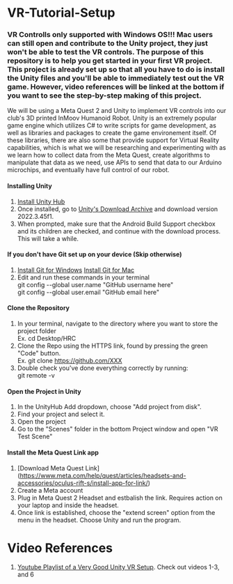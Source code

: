 # VR-Tutorial-Setup
### VR Controlls only supported with Windows OS!!! Mac users can still open and contribute to the Unity project, they just won't be able to test the VR controls. The purpose of this repository is to help you get started in your first VR project. This project is already set up so that all you have to do is install the Unity files and you'll be able to immediately test out the VR game. However, video references will be linked at the bottom if you want to see the step-by-step making of this project.
We will be using a Meta Quest 2 and Unity to implement VR controls into our club's 3D printed InMoov Humanoid Robot. Unity is an extremely popular game engine which utilizes C# to write scripts for game development, as well as libraries and packages to create the game environement itself. Of these libraries, there are also some that provide support for Virtual Reality capabilities, which is what we will be researching and experimenting with as we learn how to collect data from the Meta Quest, create algorithms to manipulate that data as we need, use APIs to send that data to our Arduino microchips, and eventually have full control of our robot.

#### Installing Unity
1. [Install Unity Hub](https://unity.com/download)
2. Once installed, go to [Unity's Download Archive](https://unity.com/releases/editor/archive) and download version 2022.3.45f1.
3. When prompted, make sure that the Android Build Support checkbox and its children are checked, and continue with the download process. This will take a while.
   
#### If you don't have Git set up on your device (Skip otherwise)
1. [Install Git for Windows](https://git-scm.com/download/win)
   [Install Git for Mac](https://git-scm.com/download/mac)
2. Edit and run these commands in your terminal<br/>
     git config --global user.name "GitHub username here"<br/>
     git config --global user.email "GitHub email here"

#### Clone the Repository
1. In your terminal, navigate to the directory where you want to store the project folder<br/>
     Ex. cd Desktop/HRC
2. Clone the Repo using the HTTPS link, found by pressing the green "Code" button.<br/>
     Ex. git clone https://github.com/XXX
3. Double check you've done everything correctly by running:<br/>
     git remote -v

#### Open the Project in Unity
1. In the UnityHub Add dropdown, choose "Add project from disk".
2. Find your project and select it.
3. Open the project
4. Go to the "Scenes" folder in the bottom Project window and open "VR Test Scene"
      
#### Install the Meta Quest Link app
1. [Download Meta Quest Link] (https://www.meta.com/help/quest/articles/headsets-and-accessories/oculus-rift-s/install-app-for-link/)
2. Create a Meta account
3. Plug in Meta Quest 2 Headset and estbalish the link. Requires action on your laptop and inside the headset.
4. Once link is established, choose the "extend screen" option from the menu in the headset. Choose Unity and run the program.

# Video References
1. [Youtube Playlist of a Very Good Unity VR Setup](https://youtube.com/playlist?list=PLX8u1QKl_yPD4IQhcPlkqxMt35X2COvm0&si=6ncEnU9DhJC6cByr). Check out videos 1-3, and 6
